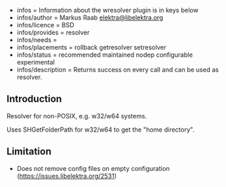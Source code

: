 - infos = Information about the wresolver plugin is in keys below
- infos/author = Markus Raab <elektra@libelektra.org>
- infos/licence = BSD
- infos/provides = resolver
- infos/needs =
- infos/placements = rollback getresolver setresolver
- infos/status = recommended maintained nodep configurable experimental
- infos/description = Returns success on every call and can be used as resolver.

## Introduction

Resolver for non-POSIX, e.g. w32/w64 systems.

Uses SHGetFolderPath for w32/w64 to get the "home directory".

## Limitation

- Does not remove config files on empty configuration
  (https://issues.libelektra.org/2531)
